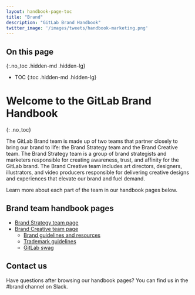 ```yaml
---
layout: handbook-page-toc
title: "Brand"
description: "GitLab Brand Handbook"
twitter_image: '/images/tweets/handbook-marketing.png'
---
```


<link rel="stylesheet" type="text/css" href="/stylesheets/biztech.css" />

## On this page
{:.no_toc .hidden-md .hidden-lg}

- TOC
{:toc .hidden-md .hidden-lg}

# <i class="fas fa-bullhorn fa-fw color-orange font-awesome"></i> Welcome to the GitLab Brand Handbook

{: .no_toc}

The GitLab Brand team is made up of two teams that partner closely to bring our brand to life: the Brand Strategy team and the Brand Creative team.
The Brand Strategy team is a group of brand strategists and marketers responsible for creating awareness, trust, and affinity for the GitLab brand.
The Brand Creative team includes art directors, designers, illustrators, and video producers responsible for delivering creative designs and experiences that elevate our brand and fuel demand.

Learn more about each part of the team in our handbook pages below. 

## Brand team handbook pages

- [Brand Strategy team page](/handbook/marketing/brand-and-product-marketing/brand/brand-strategy/)
- [Brand Creative team page](/handbook/marketing/brand-and-product-marketing/design)
  - [Brand guidelines and resources](https://about.gitlab.com/handbook/marketing/brand-and-product-marketing/brand/brand-activation/brand-standards/#brand-resources)
  - [Trademark guidelines](/handbook/marketing/brand-and-product-marketing/brand/brand-activation/trademark-guidelines/)
  - [GitLab swag](/handbook/marketing/brand-and-product-marketing/brand/merchandise-handling/)

## Contact us

Have questions after browsing our handbook pages? You can find us in the #brand channel on Slack. 
